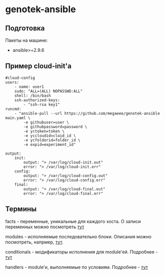# genotek-ansible
## Подготовка
Пакеты на машине:
  - ansible>=2.9.6

## Пример cloud-init'a

    #cloud-config
    users:
        - name: user1
        sudo: "ALL=(ALL) NOPASSWD:ALL"
        shell: /bin/bash
        ssh-authorized-keys:
            - "ssh-rsa key1"
    runcmd:
        - "ansible-pull --url https://github.com/megaeee/genotek-ansible main.yaml \
            -e githubuser=user \
            -e githubpassword=password \
            -e yctoken=token \
            -e yccloudid=cloid_id \
            -e ycfolderid=folder_id \
            -e expid=experiment_id"

    output:
        init:
            output: "> /var/log/cloud-init.out"
            error: "> /var/log/cloud-init.err"
        config:
            output: "> /var/log/cloud-config.out"
            error: "> /var/log/cloud-config.err"
        final:
            output: "> /var/log/cloud-final.out"
            error: "> /var/log/cloud-final.err"

## Термины
facts - переменные, уникальные для каждого хоста. О записи переменных можно посмотреть [тут](https://docs.ansible.com/ansible/latest/user_guide/playbooks_variables.html)

modules - исполняемые последовательно блоки. Описания можно посмотреть, напрмер, [тут](https://docs.ansible.com/ansible/latest/collections/ansible/builtin/). 

conditionals - модификаторы исполнения для module'ей. Подробнее - [тут](https://docs.ansible.com/ansible/latest/user_guide/playbooks_conditionals.html#playbooks-conditionals)

handlers - module'и, выполняемые по условиям. Подробнее - [тут](https://docs.ansible.com/ansible/latest/user_guide/playbooks_handlers.html#handlers)
